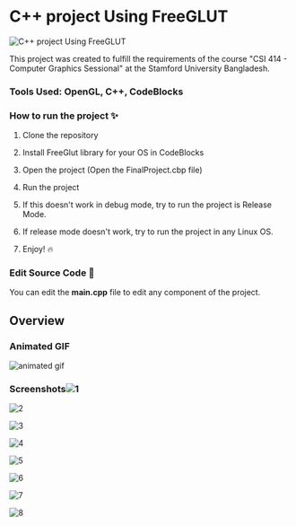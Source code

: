# C++ project Using FreeGLUT

![C++ project Using FreeGLUT](https://user-images.githubusercontent.com/43882976/203462169-cd1ab73d-f710-4870-952d-bfe5ef7c88cc.png)


This project was created to fulfill the requirements of the course "CSI 414 - Computer Graphics Sessional" at the Stamford University Bangladesh.

### Tools Used: OpenGL, C++, CodeBlocks

### How to run the project ✨

1. Clone the repository

2. Install FreeGlut library for your OS in CodeBlocks

3. Open the project (Open the FinalProject.cbp file)

4. Run the project

5. If this doesn't work in debug mode, try to run the project is Release Mode.

6. If release mode doesn't work, try to run the project in any Linux OS.

7. Enjoy! 🔥

### Edit Source Code 📝

You can edit the **main.cpp** file to edit any component of the project.

## Overview

### Animated GIF
![animated gif](https://user-images.githubusercontent.com/43882976/203476561-ffe54055-7d94-48f9-8141-aacfb74bc6f4.gif)

### Screenshots![1](https://user-images.githubusercontent.com/43882976/203476765-c2b00afb-8cee-44c2-97f4-b279f98d47f1.png)

![2](https://user-images.githubusercontent.com/43882976/203476774-d1a94d0a-a064-4b61-8bad-5ef2addadad7.png)

![3](https://user-images.githubusercontent.com/43882976/203476777-396ba094-fdc9-4dfc-9fc7-aca5c15588bf.png)

![4](https://user-images.githubusercontent.com/43882976/203476783-2e968005-5596-4dd6-bbaf-a466854a2881.png)

![5](https://user-images.githubusercontent.com/43882976/203476787-67047f30-3e1e-467c-bd9b-46ec10696118.png)

![6](https://user-images.githubusercontent.com/43882976/203476792-e71a131d-b252-492f-bba2-24274eb87932.png)

![7](https://user-images.githubusercontent.com/43882976/203476797-cb7b28b2-7c53-41ef-b41a-1f7a3f4b725f.png)

![8](https://user-images.githubusercontent.com/43882976/203476801-1988acce-3574-4713-a4c5-ff6bb1baf208.png)



